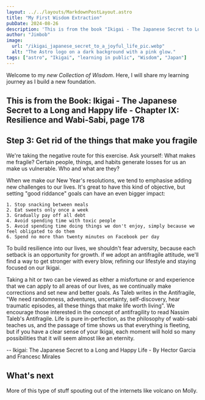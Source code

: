 ```yaml
---
layout: ../../layouts/MarkdownPostLayout.astro
title: "My First Wisdom Extraction"
pubDate: 2024-08-26
description: 'This is from the book "Ikigai - The Japanese Secret to Long and Happy Life." '
author: "Jimbob"
image:
  url: "/ikigai_japanese_secret_to_a_joyful_life_pic.webp"
  alt: "The Astro logo on a dark background with a pink glow."
tags: ["astro", "Ikigai", "learning in public", "Wisdom", "Japan"]
---
```


Welcome to my _new Collection of Wisdom_. Here, I will share my learning journey as I build a new foundation.

## This is from the Book: Ikigai - The Japanese Secret to a Long and Happy life - Chapter IX: Resilience and Wabi-Sabi, page 178

## Step 3: Get rid of the things that make you fragile

We're taking the negative route for this exercise. Ask yourself: What makes me fragile? Certain people, things, and habits generate losses for us an make us vulnerable. Who and what are they?

When we make our New Year's resolutions, we tend to emphasise adding new challenges to our lives. It's great to have this kind of objective, but setting "good riddance" goals can have an even bigger impact:

    1. Stop snacking between meals
    2. Eat sweets only once a week
    3. Gradually pay off all debt
    4. Avoid spending time with toxic people
    5. Avoid spending time doing things we don't enjoy, simply because we feel obligated to do them
    6. Spend no more than twenty minutes on Facebook per day

To build resilience into our lives, we shouldn't fear adversity, because each setback is an opportunity for growth.
if we adopt an antifragile attitude, we'll find a way to get stronger with every blow, refining our lifestyle and staying focused on our Ikigai.

Taking a hit or two can be viewed as either a misfortune or and experience that we can apply to all areas of our lives, as we continually make corrections and set new and better goals.
As Taleb writes in the Antifragile, "We need randomness, adventures, uncertainty, self-discovery, hear traumatic episodes, all these things that make life worth living". We encourage those interested in the concept of antifragility to read Nassim Taleb's Antifragile.
Life is pure in-perfection, as the philosophy of wabi-sabi teaches us, and the passage of time shows us that everything is fleeting, but if you have a clear sense of your Ikigai, each moment will hold so many possibilities that it will seem almost like an eternity.

-- Ikigai: The Japanese Secret to a Long and Happy Life - By Hector Garcia and Francesc Mirales

## What's next

More of this type of stuff spouting out of the internets like volcano on Molly.
